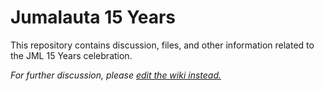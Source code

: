# Jumalauta 15 Years

This repository contains discussion, files, and other information related to the JML 15 Years celebration.

_For further discussion, please [edit the wiki instead.](https://github.com/jumalauta/jml15v/wiki)_
